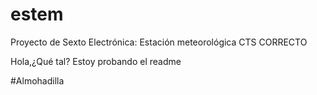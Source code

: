 # estem
Proyecto de Sexto Electrónica: Estación meteorológica CTS CORRECTO

Hola,¿Qué tal? Estoy probando el readme

#Almohadilla

